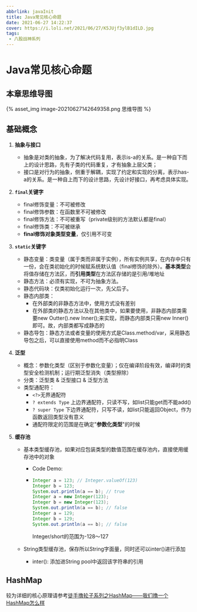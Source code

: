 ```yaml
---
abbrlink: javaInit
title: Java常见核心命题
date: 2021-06-27 14:22:37
cover: https://i.loli.net/2021/06/27/K5JUjf3ylB1dILD.jpg
tags:
 - 八股战神系列
---
```


# Java常见核心命题



## 本章思维导图

{% asset_img image-20210627142649358.png 思维导图 %}

## 基础概念

1. **抽象与接口**

   * 抽象是对类的抽象，为了解决代码复用，表示is-a的关系。是一种自下而上的设计思路，先有子类的代码重复，才有抽象上层父类；
   * 接口是对行为的抽象，侧重于解耦，实现了约定和实现的分离，表示has-a的关系。是一种自上而下的设计思路，先设计好接口，再考虑具体实现。

2. **```final```关键字**

   * final修饰变量：不可被修改
   * final修饰参数：在函数里不可被修改
   * final修饰方法：不可被重写（private级别的方法默认都是final）
   * final修饰类：不可被继承
   * **final修饰对象类型变量**，仅引用不可变

3. **```static```关键字**

   * 静态变量：类变量（属于类而非属于实例），所有实例共享，在内存中只有一份，会在类初始化的时候赋系统默认值（final修饰的除外）。**基本类型**会将值存储在方法区，而**引用类型**在方法区存储的是引用/堆地址
   * 静态方法：必须有实现，不可为抽象方法。
   * 静态代码块：仅类初始化运行一次，先父后子。
   * 静态内部类：
     * 在外部类的非静态方法中，使用方式没有差别
     * 在外部类的静态方法以及在其他类中，如果要使用，非静态内部类需要new Outter().new Inner();来实现，而静态内部类只需new Inner()即可。故，内部类都写成静态的
   * 静态导包：静态方法或者变量的使用方式是Class.method/var，采用静态导包之后，可以直接使用method而不必指明Class

4. **泛型**

   * 概念：参数化类型（区别于参数化变量）；仅在编译阶段有效，编译时的类型安全检测机制；运行期泛型消失（类型擦除）
   * 分类：泛型类 & 泛型接口 & 泛型方法
   * 类型通配符：
     * ```<?>```无界通配符
     * ```? extends Type``` 上边界通配符，只读不写，如list只能get而不能add()
     * ```? super Type``` 下边界通配符，只写不读，如list只能返回Object，作为函数返回类型没有意义
     * 通配符限定的范围是在确定"**参数化类型**"的时候

5. **缓存池**

   * 基本类型缓存池，如果对应包装类型的数值范围在缓存池内，直接使用缓存池中的对象

     * Code Demo: 
     
     * ```java
       Integer a = 123; // Integer.valueOf(123)
       Integer b = 123;
       System.out.println(a == b); // true
       Integer a = new Integer(123);
       Integer b = new Integer(123);
       System.out.println(a == b); // false
       Integer a = 129;
       Integer b = 129;
       System.out.println(a == b); // false
       ```
       Integer/short的范围为-128～127
     
   * String类型缓存池，保存所以String字面量，同时还可以inter()进行添加

     * inter(): 添加进String pool中返回该字符串的引用

## HashMap

较为详细的核心原理请参考[徒手撸轮子系列之HashMap——我们撸一个HashMap怎么样](https://yzhao.top/2021/04/27/myHashMap/)

